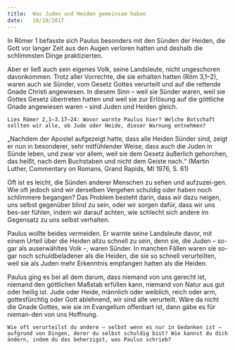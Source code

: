 ```yaml
---
title:  Was Juden und Heiden gemeinsam haben
date:   18/10/2017
---
```


In Römer 1 befasste sich Paulus besonders mit den Sünden der Heiden, die Gott vor langer Zeit aus den Augen verloren hatten und deshalb die schlimmsten Dinge praktizierten. 

Aber er ließ auch sein eigenes Volk, seine Landsleute, nicht ungeschoren davonkommen. Trotz aller Vorrechte, die sie erhalten hatten (Röm 3,1–2), waren auch sie Sünder, vom Gesetz Gottes verurteilt und auf die rettende Gnade Christi angewiesen. In diesem Sinn – weil sie Sünder waren, weil sie Gottes Gesetz übertreten hatten und weil sie zur Erlösung auf die göttliche Gnade angewiesen waren – sind Juden und Heiden gleich. 

`Lies Römer 2,1–3.17–24: Wovor warnte Paulus hier? Welche Botschaft sollten wir alle, ob Jude oder Heide, dieser Warnung entnehmen?`

„Nachdem der Apostel aufgezeigt hatte, dass alle Heiden Sünder sind, zeigt er nun in besonderer, sehr mitfühlender Weise, dass auch die Juden in Sünde leben, und zwar vor allem, weil sie dem Gesetz äußerlich gehorchen, das heißt, nach dem Buchstaben und nicht dem Geiste nach.“ (Martin Luther, Commentary on Romans, Grand Rapids, MI 1976, S. 61) 

Oft ist es leicht, die Sünden anderer Menschen zu sehen und aufzuzei-gen. Wie oft jedoch sind wir derselben Vergehen schuldig oder haben noch schlimmere begangen? Das Problem besteht darin, dass wir dazu neigen, uns selbst gegenüber blind zu sein, oder wir sorgen dafür, dass wir uns bes-ser fühlen, indem wir darauf achten, wie schlecht sich andere im Gegensatz zu uns selbst verhalten. 

Paulus wollte beides vermeiden. Er warnte seine Landsleute davor, mit einem Urteil über die Heiden allzu schnell zu sein, denn sie, die Juden – so-gar als auserwähltes Volk –, waren Sünder. In manchen Fällen waren sie so-gar noch schuldbeladener als die Heiden, die sie so schnell verurteilten, weil sie als Juden mehr Erkenntnis empfangen hatten als die Heiden. 

Paulus ging es bei all dem darum, dass niemand von uns gerecht ist, niemand den göttlichen Maßstab erfüllen kann, niemand von Natur aus gut oder heilig ist. Jude oder Heide, männlich oder weiblich, reich oder arm, gottesfürchtig oder Gott ablehnend, wir sind alle verurteilt. Wäre da nicht die Gnade Gottes, wie sie im Evangelium offenbart ist, dann gäbe es für nieman-den von uns Hoffnung. 

`Wie oft verurteilst du andere – selbst wenn es nur in Gedanken ist – aufgrund von Dingen, derer du selbst schuldig bist? Wie kannst du dich ändern, indem du das beherzigst, was Paulus schrieb?`